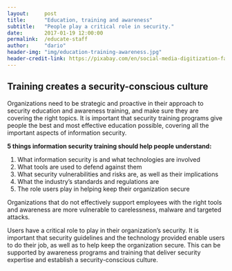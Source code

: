```yaml
---
layout:     post
title:      "Education, training and awareness"
subtitle:   "People play a critical role in security."
date:       2017-01-19 12:00:00
permalink:  /educate-staff
author:     "dario"
header-img: "img/education-training-awareness.jpg"
header-credit-link: https://pixabay.com/en/social-media-digitization-faces-2528410/
---
```



## Training creates a security-conscious culture

Organizations need to be strategic and proactive in their approach to security education and awareness training, and make sure they are covering the right topics. It is important that security training programs give people the best and most effective education possible, covering all the important aspects of information security.

**5 things information security training should help people understand:**
1. What information security is and what technologies are involved
2. What tools are used to defend against them
3. What security vulnerabilities and risks are, as well as their implications
4. What the industry’s standards and regulations are
5. The role users play in helping keep their organization secure

Organizations that do not effectively support employees with the right tools and awareness are more vulnerable to carelessness, malware and targeted attacks.

Users have a critical role to play in their organization’s security. It is important that security guidelines and the technology provided enable users to do their job, as well as to help keep the organization secure. This can be supported by awareness programs and training that deliver security expertise and establish a security-conscious culture.
